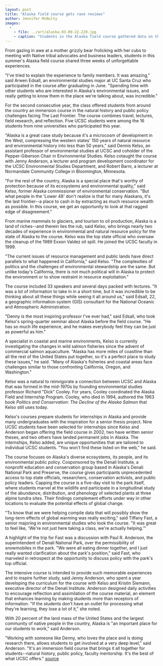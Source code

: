 ```yaml
---
layout: post
title: "Alaska field course gets rave reviews"
author: Jennifer McNulty
images:
  -
    - file: ../art/alaska.03-09-22.220.jpg
    - caption: "Students in the Alaska field course gathered data on the distribution and abundance of plants in the subarctic, alpine tundra of Denali National Park. Photo: John Anderson"
---
```


From gazing in awe at a mother grizzly bear frolicking with her cubs to meeting with Native tribal advocates and business leaders, students in this summer's Alaska field course shared three weeks of unforgettable experiences.

"I've tried to explain the experience to family members. It was amazing," said Arwen Edsall, an environmental studies major at UC Santa Cruz who participated in the course after graduating in June. "Spending time with other students who are interested in Alaska's environmental issues, and really getting to know them in the place we're talking about, was incredible."  

For the second consecutive year, the class offered students from around the country an immersion course in the natural history and public policy challenges facing The Last Frontier. The course combines travel, lectures, field research, and reflection. Five UCSC students were among the 16 students from nine universities who participated this year.  

"Alaska is a great case study because it's a microcosm of development in the West, compressing the western states' 150 years of natural resource and environmental history into less than 50 years," said Dennis Kelso, an assistant professor of environmental studies at UCSC and coholder of the Pepper-Giberson Chair in Environmental Studies. Kelso cotaught the course with Jenny Anderson, a lecturer and program development coordinator for the UCSC Environmental Studies Department, and Robert Barni, a lecturer at Normandale Community College in Bloomington, Minnesota.   

"For the rest of the country, Alaska is a special place that's worthy of protection because of its ecosystems and environmental quality," said Kelso, former Alaska commissioner of environmental conservation. "But what people in the 'Lower 48' don't realize is that for many Alaskans, it's the last frontier--a place to cash in by extracting as much resource wealth as possible. In this course, we get an opportunity to look at that ragged edge of disagreement."  

From marine mammals to glaciers, and tourism to oil production, Alaska is a land of riches--and therein lies the rub, said Kelso, who brings nearly two decades of experience in environmental and natural resource policy for the state of Alaska to the course. Kelso was the top state official who oversaw the cleanup of the 1989 Exxon Valdez oil spill. He joined the UCSC faculty in 1999.  

"The current issues of resource management and public lands have direct parallels to what happened in California," said Kelso. "The complexities of politics and the challenges of environmental stewardship are the same. But unlike today's California, there is not much political will in Alaska to protect the environment or to show restraint in resource exploitation."  

The course included 33 speakers and several days packed with lectures. "It was a lot of information to take in in a short time, but it was incredible to be thinking about all these things while seeing it all around us," said Edsall, 22, a geographic information system (GIS) consultant for the National Oceanic and Atmospheric Administration.  

"Denny is the most inspiring professor I've ever had," said Edsall, who took Kelso's spring-quarter seminar about Alaska before the field course. "He has so much life experience, and he makes everybody feel they can be just as powerful as him."  

A specialist in coastal and marine environments, Kelso is currently investigating the changes in wild salmon fisheries since the advent of commercial salmon aquaculture. "Alaska has more miles of coastline than all the rest of the United States put together, so it's a perfect place to study these issues," he said. "Many of Alaska's fisheries and coastal areas face challenges similar to those confronting California, Oregon, and Washington."  

Kelso was a natural to reinvigorate a connection between UCSC and Alaska that was formed in the mid-1970s by founding environmental studies professor Richard "Dick" Cooley. For years, Cooley coordinated the Alaska Field and Internship Program. Cooley, who died in 1994, authored the 1963 book _Politics and Conservation: The Decline of the Alaska Salmon_ that Kelso still uses today.  

Kelso's courses prepare students for internships in Alaska and provide many undergraduates with the inspiration for a senior thesis project. Nine UCSC students have been selected for internships since Kelso and Anderson began offering the field course in 2002, two have written senior theses, and two others have landed permanent jobs in Alaska. The internships, Kelso added, are unique opportunities that are tailored to individual UCSC students. "You won't find these listed on the web," he said.  

The course focuses on Alaska's diverse ecosystems, its people, and its environmental public policy. Cosponsored by the Denali Institute, a nonprofit education and conservation group based in Alaska's Denali National Park and Preserve, the course gives participants unprecedented access to top state officials, researchers, conservation activists, and public policy leaders. Capping the course is a five-day visit to the park itself, where students marvel at the wildlife and participate in a longitudinal study of the abundance, distribution, and phenology of selected plants at three alpine tundra sites. Their findings complement efforts under way in other locations to evaluate the potential effects of global change.  

"To know that we were helping compile data that will possibly show the long-term effects of global warming was really exciting," said Tiffany Fast, a senior majoring in environmental studies who took the course. "It was great to feel like, 'We're not just here taking a class, we're actually helping.'"  

A highlight of the trip for Fast was a discussion with Paul R. Anderson, the superintendent of Denali National Park, over the permissibility of snowmobiles in the park. "We were all eating dinner together, and I just really wanted clarification about the park's position," said Fast, who marveled in retrospect at the opportunity to discuss policy with the park's top official.   

The intensive course is intended to provide such memorable experiences and to inspire further study, said Jenny Anderson, who spent a year developing the curriculum for the course with Kelso and Kristin Siemann, executive director of the Denali Institute. Anderson designed daily activities to encourage reflection and assimilation of the course material, an element that enhances learning by making students more than receptors of information. "If the students don't have an outlet for processing what they're learning, they lose a lot of it," she noted.  

With 20 percent of the land mass of the United States and the largest community of native people in the country, Alaska is "an important place for our students to work," said Anderson.  

"Working with someone like Denny, who loves the place and is doing research there, allows students to get involved at a very deep level," said Anderson. "It's an immersion field course that brings it all together for students--natural history, public policy, faculty mentorship. It's the best of what UCSC offers."
[source](http://www1.ucsc.edu/currents/03-04/09-22/alaska.html "Permalink to alaska")
